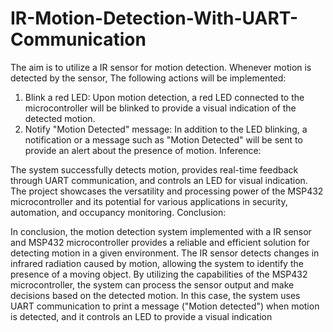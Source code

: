 # IR-Motion-Detection-With-UART-Communication
The aim is to utilize a IR sensor for motion detection. Whenever motion is detected by the sensor, The following actions will be implemented:
1.  Blink a red LED: Upon motion detection, a red LED connected to the microcontroller will be blinked to
provide a visual indication of the detected motion.
2. Notify "Motion Detected" message: In addition to the LED blinking, a notification or a message such as
"Motion Detected" will be sent to provide an alert about the presence of motion.
Inference:

The system successfully detects motion, provides real-time feedback through UART communication, and
controls an LED for visual indication. The project showcases the versatility and processing power of the MSP432
microcontroller and its potential for various applications in security, automation, and occupancy monitoring.
Conclusion:

In conclusion, the motion detection system implemented with a IR sensor and MSP432 microcontroller provides
a reliable and efficient solution for detecting motion in a given environment. The IR sensor detects changes in
infrared radiation caused by motion, allowing the system to identify the presence of a moving object.
By utilizing the capabilities of the MSP432 microcontroller, the system can process the sensor output and make
decisions based on the detected motion. In this case, the system uses UART communication to print a message
("Motion detected") when motion is detected, and it controls an LED to provide a visual indication
